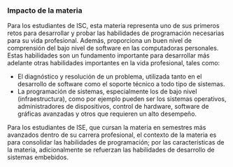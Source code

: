 ### Impacto de la materia

Para los estudiantes de ISC, esta materia representa uno de sus primeros retos para desarrollar y probar las habilidades de programación necesarias para su vida profesional. Además, proporciona un buen nivel de comprensión del bajo nivel de software en las computadoras personales. Estas habilidades son un fundamento importante para desarrollar más adelante otras habilidades importantes en la vida profesional, tales como:

*   El diagnóstico y resolución de un problema, utilizada tanto en el desarrollo de software como el soporte técnico a todo tipo de sistemas.
*   La programación de sistemas, especialmente los de bajo nivel (infraestructura), como por ejemplo pueden ser los sistemas operativos, administradores de dispositivos, control de hardware, software de gráficas avanzadas y otros que requieren un alto desempeño.

Para los estudiantes de ISE, que cursan la materia en semestres más avanzados dentro de su carrera profesional, el contexto de la materia es para consolidar las habilidades de programación; por las características de la materia, adicionalmente se refuerzan las habilidades de desarrollo de sistemas embebidos.